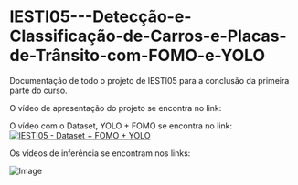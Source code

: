 # IESTI05---Detecção-e-Classificação-de-Carros-e-Placas-de-Trânsito-com-FOMO-e-YOLO
Documentação de todo o projeto de IESTI05 para a conclusão da primeira parte do curso.

O vídeo de apresentação do projeto se encontra no link: 

O vídeo com o Dataset, YOLO + FOMO se encontra no link: [![IESTI05 - Dataset + FOMO + YOLO](https://www.gstatic.com/youtube/img/creator/yt_studio_logo_v2_darkmode.svg)](https://youtu.be/fok5wJpBw3U)

Os vídeos de inferência se encontram nos links:

![Image](https://github.com/user-attachments/assets/7c4a1d2c-c732-4159-9bb7-8cfd5e938abd)
